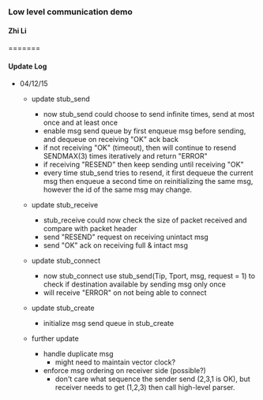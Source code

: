 ### Low level communication demo
#### Zhi Li

=======
#### Update Log
  - 04/12/15
    - update stub_send
      - now stub_send could choose to send infinite times, send at most once and at least once
      - enable msg send queue by first enqueue msg before sending, and dequeue on receiving "OK" ack back
      - if not receiving "OK" (timeout), then will continue to resend SENDMAX(3) times iteratively and return "ERROR"
      - if receiving "RESEND" then keep sending until receiving "OK"
      - every time stub_send tries to resend, it first dequeue the current msg then enqueue a second time on reinitializing the same msg, however the id of the same msg may change.
    - update stub_receive
      - stub_receive could now check the size of packet received and compare with packet header
      - send "RESEND" request on receiving unintact msg
      - send "OK" ack on receiving full & intact msg
    - update stub_connect
      - now stub_connect use stub_send(Tip, Tport, msg, request = 1) to check if destination available by sending msg only once
      - will receive "ERROR" on not being able to connect
    - update stub_create
      - initialize msg send queue in stub_create
       
      
    - further update
      - handle duplicate msg
        - might need to maintain vector clock? 
      - enforce msg ordering on receiver side (possible?)
        - don't care what sequence the sender send (2,3,1 is OK), but receiver needs to get (1,2,3) then call high-level parser. 
